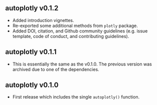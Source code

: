 autoplotly v0.1.2
---------------------

* Added introduction vignettes.
* Re-exported some additional methods from `plotly` package.
* Added DOI, citation, and Github community guidelines (e.g. issue template, code of conduct, and contributing guidelines). 

autoplotly v0.1.1
---------------------

* This is essentially the same as the v0.1.0. The previous version was archived due to one of the dependencies.

autoplotly v0.1.0
---------------------

* First release which includes the single `autoplotly()` function.
